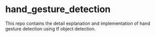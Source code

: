 # hand_gesture_detection
This repo contains the detail explanation and implementation of hand gesture detection using tf object detection.
